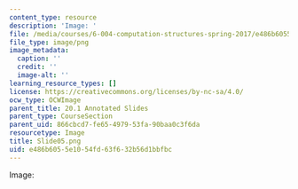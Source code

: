 ```yaml
---
content_type: resource
description: 'Image: '
file: /media/courses/6-004-computation-structures-spring-2017/e486b6055e1054fd63f632b56d1bbfbc_Slide05.png
file_type: image/png
image_metadata:
  caption: ''
  credit: ''
  image-alt: ''
learning_resource_types: []
license: https://creativecommons.org/licenses/by-nc-sa/4.0/
ocw_type: OCWImage
parent_title: 20.1 Annotated Slides
parent_type: CourseSection
parent_uid: 866cbcd7-fe65-4979-53fa-90baa0c3f6da
resourcetype: Image
title: Slide05.png
uid: e486b605-5e10-54fd-63f6-32b56d1bbfbc
---
```

Image: 